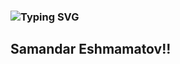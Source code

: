 <h3>
          <img
            src="https://readme-typing-svg.demolab.com?font=Fira+Code&size=22&duration=4000&pause=1000&color=E4F71E&background=FFFFFF00&width=435&lines=I+am+a+Frontend+Developer;I+am+a+future+backend+Developer;I+am+a+creative+person"
            alt="Typing SVG"
          />
      </h3>
      <div className="desc-line" />
      <h2 className="desc-title">
        Samandar Eshmamatov!!
      </h2>
